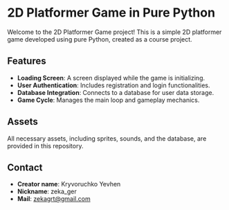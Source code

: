 # 2D Platformer Game in Pure Python

Welcome to the 2D Platformer Game project! This is a simple 2D platformer game developed using pure Python, created as a course project.

## Features

- **Loading Screen**: A screen displayed while the game is initializing.
- **User Authentication**: Includes registration and login functionalities.
- **Database Integration**: Connects to a database for user data storage.
- **Game Cycle**: Manages the main loop and gameplay mechanics.

## Assets

All necessary assets, including sprites, sounds, and the database, are provided in this repository.

## Contact
- **Creator name**: Kryvoruchko Yevhen
- **Nickname**: zeka_ger
- **Mail**: zekagrt@gmail.com


